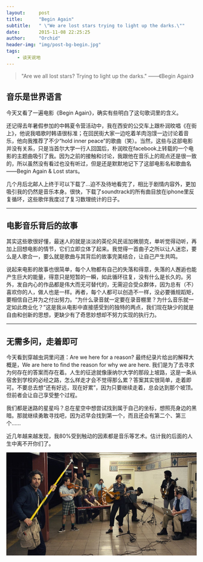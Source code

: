 ```yaml
---
layout:     post
title:      "Begin Again"
subtitle:   " \"We are lost stars trying to light up the darks.\""
date:       2015-11-08 22:25:25
author:     "Orchid"
header-img: "img/post-bg-begin.jpg"
tags:
    - 谈天说地
---
```


> \"Are we all lost stars? Trying to light up the darks.\" ——《Begin Again》

## 音乐是世界语言

今天又看了一遍电影《Begin Again》，确实有些明白了这句歌词里的含义。

还记得去年暑假参加的中韩夏令营活动中，我在西安的公交车上跟朴润旼唱《在街上》，他说我唱歌时韩语很标准；在回民街大家一边吃着羊肉泡馍一边讨论着音乐，他向我推荐了不少“hold inner peace”的歌曲（笑）。当然，这些与这部电影并没有关系，只是当首尔大学一行人回国后，朴润旼在facebook上转载的一个电影的主题曲吸引了我。因为之前的接触和讨论，我跟他在音乐上的观点还是很一致的，所以虽然没有看过也没有听过，但是还是默默地记下了这部电影名和歌曲名——Begin Again & Lost stars。

几个月后北邮人上终于可以下载了…迫不及待地看完了，相比于剧情内容外，更加吸引我的仍然是音乐本身。很快，下载了soundtrack的所有曲目放在iphone里反复循环，这些歌伴我度过了复习数理统计的日子。

---

## 电影音乐背后的故事

其实这些歌很好懂，最迷人的就是淡淡的英伦风民谣加微朋克，单听觉得动听，再加上回想电影的情节，它们立即立体了起来。我觉得一首曲子之所以让人迷恋，要么是人歌合一，要么就是歌曲与其背后的故事完美结合，让自己产生共鸣。

说起来电影的故事也很简单，每个人物都有自己的失落和得意，失落的人邂逅也能产生巨大的能量，得意只是短暂的一瞬，如此循环往复，没有什么是长久的。另外，发自内心的作品都是伟大而无可替代的，无需迎合受众群体，因为总有（不）喜欢你的人，做人也是一样。再者，每个人都可以创造不一样，没必要循规蹈矩，要相信自己并为之付出努力。“为什么录音就一定要在录音棚里？为什么音乐就一定如此商业化？”这是我从电影中直接感受到的独特的两点，我们现在缺少的就是自由和创新的思想，更缺少有了奇思妙想却不努力实现的执行力。

---

## 无需多问，走着即可

今天看到穿越虫洞里问道：Are we here for a reason? 最终纪录片给出的解释大概是，We are here to find the reason for why we are here. 我们是为了去寻求为何存在的答案而存在着。人生的征途就像康纳尔大学的那段上坡路，这是一条从宿舍到学校的必经之路，怎么样走才会不觉得那么累？答案其实很简单，走着即可。不要总去想“还有好远，现在好累”，因为只要继续走着，总会达到那个坡顶。但前者会让自己享受整个过程。

我们都是迷路的星星吗？总在星空中想尝试找到属于自己的坐标，想照亮身边的黑暗。那就继续勇敢寻找吧，因为迟早会找到第一个，而且还会有第二个、第三个……

近几年越来越发现，我80%受到触动的因素都是音乐等艺术。估计我的后面的人生中离不开你们了。

![img2](/img/in-post/1108band1.jpg)